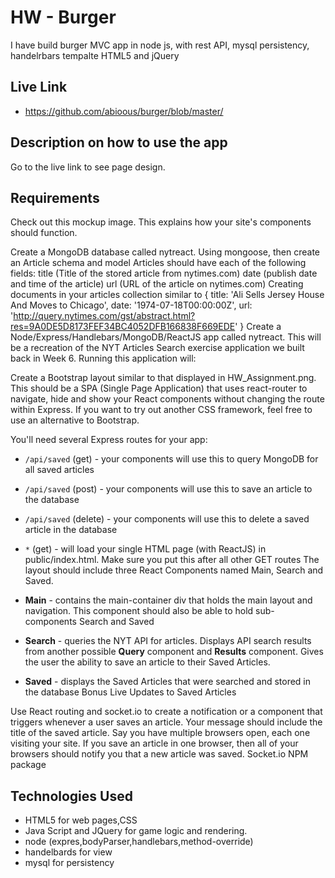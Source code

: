 # HW - Burger

I have build burger MVC app in node js, 
with rest API,
mysql persistency,
handelrbars tempalte
HTML5 and jQuery


## Live Link
 - https://github.com/abioous/burger/blob/master/

## Description on how to use the app

Go to the live link to see page design.

## Requirements
Check out this mockup image. This explains how your site's components should function.

Create a MongoDB database called nytreact.
Using mongoose, then create an Article schema and model
Articles should have each of the following fields:
title (Title of the stored article from nytimes.com)
date (publish date and time of the article)
url (URL of the article on nytimes.com)
Creating documents in your articles collection similar to
 {
   title: 'Ali Sells Jersey House And Moves to Chicago',
   date: '1974-07-18T00:00:00Z',
   url: 'http://query.nytimes.com/gst/abstract.html?res=9A0DE5D8173FEF34BC4052DFB166838F669EDE'
 }
Create a Node/Express/Handlebars/MongoDB/ReactJS app called nytreact. This will be a recreation of the NYT Articles Search exercise application we built back in Week 6. Running this application will:

Create a Bootstrap layout similar to that displayed in HW_Assignment.png. This should be a SPA (Single Page Application) that uses  react-router to navigate, hide and show your React components without changing the route within Express.
If you want to try out another CSS framework, feel free to use an alternative to Bootstrap.

You'll need several Express routes for your app:
 * `/api/saved` (get) - your components will use this to query MongoDB for all saved articles

 * `/api/saved` (post) - your components will use this to save an article to the database

 * `/api/saved` (delete) - your components will use this to delete a saved article in the database

 * `*` (get) - will load your single HTML page (with ReactJS) in public/index.html. Make sure you put this after all other GET routes
The layout should include three React Components named Main, Search and Saved.
 * **Main** - contains the main-container div that holds the main layout and navigation. This component should also be able to hold sub-components Search and Saved

 * **Search** - queries the NYT API for articles. Displays API search results from another possible **Query** component and **Results** component. Gives the user the ability to save an article to their Saved Articles.

 * **Saved** - displays the Saved Articles that were searched and stored in the database
Bonus Live Updates to Saved Articles

Use React routing and socket.io to create a notification or a component that triggers whenever a user saves an article. Your message should include the title of the saved article.
Say you have multiple browsers open, each one visiting your site. If you save an article in one browser, then all of your browsers should notify you that a new article was saved.
Socket.io NPM package



## Technologies Used

- HTML5 for web pages,CSS
- Java Script and JQuery for game logic and rendering.
- node (expres,bodyParser,handlebars,method-override)
- handelbards for view
- mysql for persistency